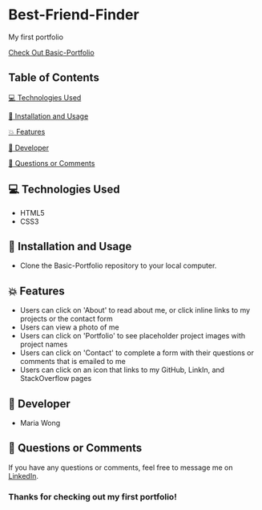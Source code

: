 # Best-Friend-Finder

My first portfolio

[Check Out Basic-Portfolio](https://mwong770.github.io/Basic-Portfolio/)


## Table of Contents

[:computer:  Technologies Used](#technologies-used)

[:dvd:  Installation and Usage](#installation)

[:boom:  Features](#features)

[:bust_in_silhouette:  Developer](#developer)

[:email:  Questions or Comments](#questions-or-comments)


## <a name="technologies-used"></a> :computer: Technologies Used 
 
* HTML5
* CSS3


## <a name="installation"></a> :dvd: Installation and Usage 

* Clone the Basic-Portfolio repository to your local computer.


## <a name="features"></a> :boom: Features

* Users can click on 'About' to read about me, or click inline links to my projects or the contact form
* Users can view a photo of me
* Users can click on 'Portfolio' to see placeholder project images with project names
* Users can click on 'Contact' to complete a form with their questions or comments that is emailed to me
* Users can click on an icon that links to my GitHub, LinkIn, and StackOverflow pages


## <a name="developer"></a> :bust_in_silhouette: Developer

* Maria Wong 


## <a name="questions-or-comments"></a> :email: Questions or Comments 

If you have any questions or comments, feel free to message me on [LinkedIn](https://www.linkedin.com/in/maria-wong/).

 ### Thanks for checking out my first portfolio!

